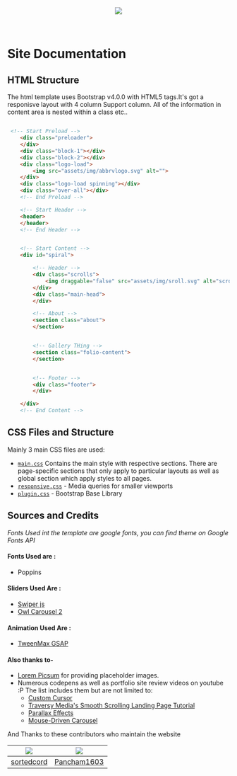 <br>
<h3 align="center"><img src="https://github.com/sortedcord/codetech/blob/master/docs/assets/img/web.png" align="center"></h1>
<br>

# Site Documentation

## HTML Structure

The html template uses Bootstrap v4.0.0 with HTML5 tags.It's got a responisve layout with 4 column Support column. All of the information in content area is nested within a class etc..

```html

 <!-- Start Preload -->
    <div class="preloader">
    </div>
    <div class="block-1"></div>
    <div class="block-2"></div>
    <div class="logo-load">
        <img src="assets/img/abbrvlogo.svg" alt="">
    </div>
    <div class="logo-load spinning"></div>
    <div class="over-all"></div>
    <!-- End Preload -->

    <!-- Start Header -->
    <header>
    </header>
    <!-- End Header -->


    <!-- Start Content -->
    <div id="spiral">

        <!-- Header -->
        <div class="scrolls">
            <img draggable="false" src="assets/img/sroll.svg" alt="scroll">
        </div>
        <div class="main-head">
        </div>

        <!-- About -->
        <section class="about">
        </section>


        <!-- Gallery THing -->
        <section class="folio-content">
        </section>


        <!-- Footer -->
        <div class="footer">
        </div>

    </div>
    <!-- End Content -->
```

## CSS Files and Structure

Mainly 3 main CSS files are used:
- [`main.css`](docs/assets/css/main.css) Contains the main style with respective sections. There are page-specific sections that only apply to particular layouts as well as global section which apply styles to all pages.
- [`responsive.css`](docs/assets/css/responsive.css) - Media queries for smaller viewports
- [`plugin.css`](docs/assets/css/plugin.css) - Bootstrap Base Library

## Sources and Credits

<i>Fonts Used int the template are google fonts, you can find theme on Google Fonts API</i>

#### Fonts Used are :

- Poppins


#### Sliders Used Are :

- [Swiper js](https://idangero.us/swiper/)
- [Owl Carousel 2](https://owlcarousel2.github.io/OwlCarousel2/docs/started-welcome.html)


#### Animation Used Are :

- [TweenMax GSAP](https://greensock.com/tweenmax)

#### Also thanks to-

- [Lorem Picsum](https://picsum.photos/) for providing placeholder images.
- Numerous codepens as well as portfolio site review videos on youtube :P The list includes them but are not limited to:
    - [Custom Cursor](https://codepen.io/hannes-v/pen/JjyvmjJ)
    - [Traversy Media's Smooth Scrolling Landing Page Tutorial](https://www.youtube.com/watch?v=y9nlfqT4s9s)
    - [Parallax Effects](https://www.youtube.com/watch?v=JttTcnidSdQ)
    - [Mouse-Driven Carousel](https://codepen.io/tjezidzic/pen/BMBVbE)

And Thanks to these contributors who maintain the website

| ![](https://github.com/sortedcord.png?size=50)   |  ![](https://github.com/Pancham1603.png?size=50) |
|:-------------------------------------------:| :-------------------------------------------:|
| [sortedcord](https://www.github.com/sortedcord)     | [Pancham1603](https://www.github.com/pancham1603)     |
